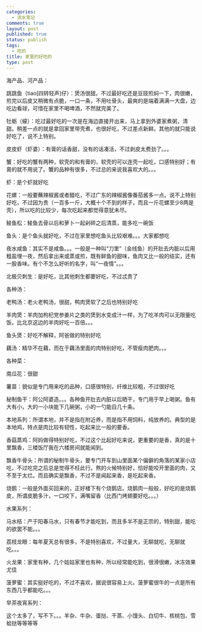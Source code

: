 ```yaml
--- 
categories: 
  - 流水笔记
comments: true
layout: post
published: true
status: publish
tags: 
  - 吃的
title: 家里的好吃的
type: post
---
```

海产品、河产品：

跳跳鱼（tiao[四转轻声]仔）：煲汤很甜。不过最好吃还是豆豉煎焖一下，肉很嫩，煎完以后皮又稍微有点脆，一口一条，不用吐骨头，最爽的是端着满满一大盘，边吃边看球，可惜在家里不喝啤酒，不然就完美了。

牡蛎（蠔）：吃过最好吃的一次是在海边直接开出来，马上拿到外婆家煮粥，清甜。稍差一点的就是拿回家里带壳煮，也很好吃，不过差点新鲜。其他的就只能说好吃了，说不上特别。

皮皮虾（虾婆）：有膏的话香甜，没有的话凑活，不过剥皮太费劲了。。。

蟹：好吃的蟹有两种，软壳的和有膏的，软壳的可以连壳一起吃，口感特别好；有膏的就不用说了。蟹的品种有很多，不过总的来说我喜欢大的。。。

虾：是个虾就好吃

花螺：一般要蘸辣椒酱或者醋吃，不过广东的辣椒酱像番茄酱多一点。说不上特别好吃，不过因为贵（一百多一斤，大概十个不到的样子，而且一斤花螺至少8两是壳），所以吃的比较少，每次吃起来都觉得意犹未尽。

鲮鱼松：鲮鱼去骨以后和萝卜一起剁碎之后清蒸，能多吃一碗饭

鱼头：是个鱼头就好吃，不过在家里想吃鱼头比较艰难。。。大家都想吃

夜水咸鱼：其实不是咸鱼。。。一般是一种叫“刀里”（金线鱼）的开肚去内脏以后用粗盐埋一夜，然后拿出来或蒸或煎，既有鲜鱼的甜味，鱼肉又比一般的结实，还有一股香味。有个不怎么好听的名字，叫“一夜情”。。。

北极贝刺生：是好吃，比其他刺生都要好吃，不过忒贵了

各种汤：

老鸭汤：老火老鸭汤，很甜，鸭肉煲软了之后也特别好吃

羊肉煲：羊肉加枸杞党参姜片之类的煲到水变成汁一样，为了吃羊肉可以无限量吃饭。比北京这边的羊肉好吃一百倍。。。

鱼头煲：好吃不解释，阿爸做的特别好吃

藕汤：精华不在藕，而在于藕汤里面的肉特别好吃，不管瘦肉肥肉。。。

各种菜：

南瓜花：很甜

薯苗：貌似是专门用来吃的品种，口感很特别，纤维比较粗，不过很好吃

秘制鱼干：阿公阿婆造。。。各种鱼开肚去内脏以后晒干，专门用于早上喝粥。鱼有大有小，大的一小块能下几碗粥，小的一勺能舀几十条。

本地系列：所谓本地，并不是指在附近养，而是指不用饲料，纯放养的。典型的是本地鸡，特点是肉比较有韧性，吃起来比一般的要香。

香菇蒸鸡：阿妈做得特别好吃，不过这个比起好吃来说，更重要的是香，真的是十里飘香，三楼饭厅我在六楼房间就能闻到。

飘香牛骨头：所谓的秘制牛骨头，要专门开车到山里面某个偏僻的角落的某家小店吃，不过吃完之后总是觉得不枉此行。熬的火候特别好，恰好能咬开里面的肉，又不至于太烂。而且确实是飘香，不过不是闻起来香，是吃起来香。

烧鹅：一般是外面买回来的，正好楼下有个烧鹅店。烧鹅肉一般般，好吃的是烧鹅皮，所谓皮脆多汁，一口咬下，满嘴留香（比西门烤翅要好吃。。。）

水果系列：

马水桔：产于阳春马水，只有春节才能吃到，而且多半不是正宗的，特别甜，能吃的欲罢不能。。。

荔枝龙眼：每年夏天总有很多，不是特别喜欢，不过量大，无聊就吃，无聊就吃。。。

火龙果：家里有种，几个姑姑家里也有种，所以经常能吃到，很滑很嫩，冰冻效果尤佳

菠萝蜜：其实挺好吃的，不过不喜欢，据说很容易上火。菠萝蜜很牛的一点是所有东西几乎都能吃。。。

早茶夜宵系列：

这个太多了，写不下。。。羊杂、牛杂、蛋挞、干蒸、小馒头、白切牛、核桃包、雪蛤挞等等等等
